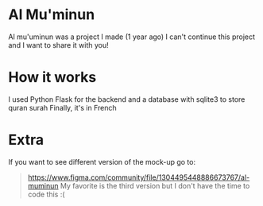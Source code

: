 # Al Mu'minun
Al mu'uminun was a project I made (1 year ago)
I can't continue this project and I want to share it with you!

# How it works
I used Python Flask for the backend and a database with sqlite3 to store quran surah
Finally, it's in French

# Extra
If you want to see different version of the mock-up go to: 
> https://www.figma.com/community/file/1304495448886673767/al-muminun
My favorite is the third version but I don't have the time to code this :(
